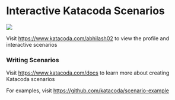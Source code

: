 # Interactive Katacoda Scenarios

[![](http://shields.katacoda.com/katacoda/abhilash02/count.svg)](https://www.katacoda.com/abhilash02 "Get your profile on Katacoda.com")

Visit https://www.katacoda.com/abhilash02 to view the profile and interactive scenarios

### Writing Scenarios
Visit https://www.katacoda.com/docs to learn more about creating Katacoda scenarios

For examples, visit https://github.com/katacoda/scenario-example
